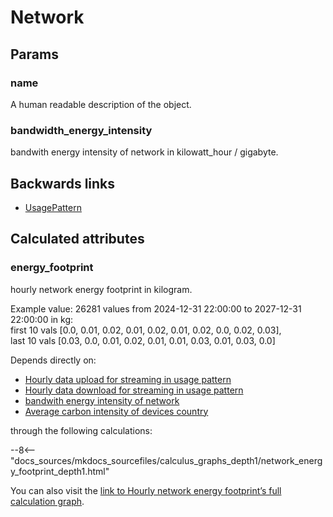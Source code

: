 # Network

## Params

### name
A human readable description of the object.

### bandwidth_energy_intensity
bandwith energy intensity of network in kilowatt_hour / gigabyte.


## Backwards links

- [UsagePattern](UsagePattern.md)


## Calculated attributes

### energy_footprint  
hourly network energy footprint in kilogram.  
  
Example value: 26281 values from 2024-12-31 22:00:00 to 2027-12-31 22:00:00 in kg:  
    first 10 vals [0.0, 0.01, 0.02, 0.01, 0.02, 0.01, 0.02, 0.0, 0.02, 0.03],  
    last 10 vals [0.03, 0.0, 0.01, 0.02, 0.01, 0.01, 0.03, 0.01, 0.03, 0.0]  
  
Depends directly on:  
  
- [Hourly data upload for streaming in usage pattern](Job.md#hourly_data_upload_per_usage_pattern)
- [Hourly data download for streaming in usage pattern](Job.md#hourly_data_download_per_usage_pattern)
- [bandwith energy intensity of network](Network.md#bandwidth_energy_intensity)
- [Average carbon intensity of devices country](Country.md#average_carbon_intensity)  

through the following calculations:  

--8<-- "docs_sources/mkdocs_sourcefiles/calculus_graphs_depth1/network_energy_footprint_depth1.html"
  
You can also visit the <a href='../calculus_graphs/network_energy_footprint.html' target='_blank'>link to Hourly network energy footprint’s full calculation graph</a>.
